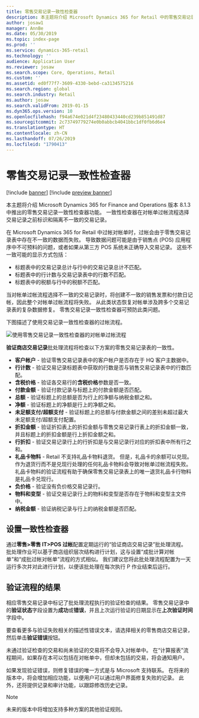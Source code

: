 ```yaml
---
title: 零售交易记录一致性检查器
description: 本主题将介绍 Microsoft Dynamics 365 for Retail 中的零售交易记录一致性检查器功能。
author: josaw1
manager: AnnBe
ms.date: 05/30/2019
ms.topic: index-page
ms.prod: ''
ms.service: dynamics-365-retail
ms.technology: ''
audience: Application User
ms.reviewer: josaw
ms.search.scope: Core, Operations, Retail
ms.custom: ''
ms.assetid: ed0f77f7-3609-4330-bebd-ca3134575216
ms.search.region: global
ms.search.industry: Retail
ms.author: josaw
ms.search.validFrom: 2019-01-15
ms.dyn365.ops.version: 10
ms.openlocfilehash: f94a674e021d4f23480433440cd239b851491d87
ms.sourcegitcommit: 2c73749779274e0b0abbcb4041bbc1df0fb6d6e4
ms.translationtype: HT
ms.contentlocale: zh-CN
ms.lasthandoff: 07/26/2019
ms.locfileid: "1790413"
---
```

# <a name="retail-transaction-consistency-checker"></a>零售交易记录一致性检查器


[!include [banner](includes/banner.md)]
[!include [preview banner](includes/preview-banner.md)]

本主题将介绍 Microsoft Dynamics 365 for Finance and Operations 版本 8.1.3 中推出的零售交易记录一致性检查器功能。 一致性检查器在对帐单过帐流程选择交易记录之前标识和隔离不一致的交易记录。

在 Microsoft Dynamics 365 for Retail 中过帐对帐单时，过帐会由于零售交易记录表中存在不一致的数据而失败。 导致数据问题可能是由于销售点 (POS) 应用程序中不可预料的问题，或者如果从第三方 POS 系统未正确导入交易记录。 这些不一致可能的显示方式包括： 

- 标题表中的交易记录总计与行中的交易记录总计不匹配。
- 标题表中的行计数与交易记录表中的行数不匹配。
- 标题表中的税额与行中的税额不匹配。 

当对帐单过帐流程选择不一致的交易记录时，将创建不一致的销售发票和付款日记帐，因此整个对帐单过帐流程将失败。 从此类状态恢复对帐单涉及跨多个交易记录表的复杂数据修复。 零售交易记录一致性检查器可预防此类问题。

下图描述了使用交易记录一致性检查器的过帐流程。

![使用零售交易记录一致性检查器的对帐单过帐流程](./media/validchecker.png "使用零售交易记录一致性检查器的对帐单过帐流程")

**验证商店交易记录**批处理流程将检查以下方案的零售交易记录表的一致性。

- **客户帐户** - 验证零售交易记录表中的客户帐户是否存在于 HQ 客户主数据中。
- **行计数** - 验证交易记录标题表中获取的行数是否与销售交易记录表中的行数匹配。
- **含税价格** - 验证各交易行的**含税价格**参数是否一致。
- **付款金额** - 验证付款记录与标题上的付款金额是否匹配。
- **总额** - 验证标题上的总额是否为行上的净额与纳税金额之和。
- **净额** - 验证标题上的净额是行上的净额之和。
- **未足额支付/超额支付** - 验证标题上的总额与付款金额之间的差别未超过最大未足额支付/超额支付配置。
- **折扣金额** - 验证折扣表上的折扣金额与零售交易记录行表上的折扣金额一致，并且标题上的折扣金额是行上折扣金额之和。
- **行折扣** - 验证交易记录行上的行折扣是与交易记录行对应的折扣表中所有行之和。
- **礼品卡物料** - Retail 不支持礼品卡物料退货。 但是，礼品卡的余额可以兑现。作为退货行而不是兑现行处理的任何礼品卡物料会导致对帐单过帐流程失败。 礼品卡物料的验证流程有助于确保零售交易记录表上的唯一退货礼品卡行物料是礼品卡兑现行。
- **负价格** - 验证没有负价格交易记录行。
- **物料和变型** - 验证交易记录行上的物料和变型是否存在于物料和变型主文件中。
- **纳税金额** - 验证纳税记录与行上的纳税金额是否匹配。 

## <a name="set-up-the-consistency-checker"></a>设置一致性检查器

通过**零售\>零售 IT\>POS 过帐**配置定期运行的“验证商店交易记录”批处理流程。 批处理作业可以基于商店组织层次结构进行计划，这与设置“成批计算对帐单”和“成批过帐对帐单”流程的方式相似。 我们建议您将此批处理流程配置为一天运行多次并对此进行计划，以便该批处理在每次执行 P 作业结束后运行。

## <a name="results-of-validation-process"></a>验证流程的结果

相应零售交易记录中标记了批处理流程执行的验证检查的结果。 零售交易记录中的**验证状态**字段设置为**成功**或**错误**，并且上次运行验证的日期显示在**上次验证时间**字段中。

要查看更多与验证失败相关的描述性错误文本，请选择相关的零售商店交易记录，然后单击**验证错误**按钮。

未通过验证检查的交易和尚未验证的交易将不会导入对帐单中。 在“计算报表”流程期间，如果存在本可以包括在对帐单中，但却未包括的交易，将会通知用户。

如果发现验证错误，则修复错误的唯一方式是与 Microsoft 支持联系。 在将来的版本中，将会增加相应功能，以便用户可以通过用户界面修复失败的记录。 此外，还将提供记录和审计功能，以跟踪修改历史记录。

> [!NOTE]
> 未来的版本中将增加支持多种方案的其他验证规则。

